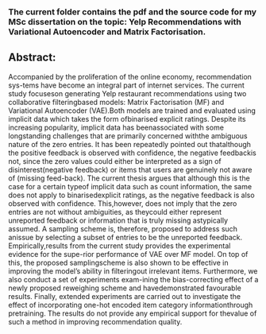 ### The current folder contains the pdf and the source code for my MSc dissertation on the topic: Yelp Recommendations with Variational Autoencoder and Matrix Factorisation.

## Abstract:

Accompanied  by  the  proliferation  of  the  online  economy,  recommendation  sys-tems have become an integral part of internet services.  The current study focuseson generating Yelp restaurant recommendations using two collaborative filteringbased  models:  Matrix  Factorisation  (MF)  and  Variational  Autoencoder  (VAE).Both models are trained and evaluated using implicit data which takes the form ofbinarised explicit ratings.  Despite its increasing popularity, implicit data has beenassociated with some longstanding challenges that are primarily concerned withthe ambiguous nature of the zero entries.  It has been repeatedly pointed out thatalthough the positive feedback is observed with confidence, the negative feedbackis  not,  since  the  zero  values  could  either  be  interpreted  as  a  sign  of  disinterest(negative feedback) or items that users are genuinely not aware of (missing feed-back).  The current thesis argues that although this is the case for a certain typeof implicit data such as count information, the same does not apply to binarisedexplicit ratings, as the negative feedback is also observed with confidence.  This,however, does not imply that the zero entries are not without ambiguities, as theycould either represent unreported feedback or information that is truly missing astypically assumed.  A sampling scheme is, therefore, proposed to address such anissue by selecting a subset of entries to be the unreported feedback.  Empirically,results from the current study provides the experimental evidence for the supe-rior performance of VAE over MF model.  On top of this, the proposed samplingscheme is also shown to be effective in improving the model’s ability in filteringout  irrelevant  items.   Furthermore,  we  also  conduct  a  set  of  experiments  exam-ining the bias-correcting effect of a newly proposed reweighing scheme and havedemonstrated favourable results.  Finally, extended experiments are carried out to investigate the effect of incorporating one-hot encoded item category informationthrough  pretraining.   The  results  do  not  provide  any  empirical  support  for  thevalue of such a method in improving recommendation quality.
